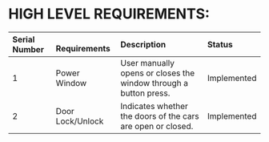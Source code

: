 # HIGH LEVEL REQUIREMENTS:
|**Serial Number**|` `**Requirements** |**Description**|**Status**|
| :- | :- | :- | :- |
|1|<p>Power Window</p><p></p>|User manually opens or closes the window through a button press.|Implemented|
|2|Door Lock/Unlock|Indicates whether the doors of the cars are open or closed.|Implemented|

